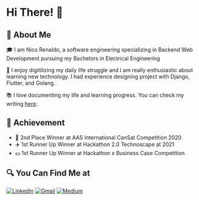 <!-- Greeting -->
# Hi There! 👋

## 🚀 About Me
🎓 I am Nico Renaldo, a software engineering specializing in Backend Web Development pursuing my Bachelors in Electrical Engineering

💪 I enjoy digitilizing my daily life struggle and I am really enthusiastic about learning new technology. I had experience designing project with Django, Flutter, and Golang. 

📚 I love documenting my life and learning progress. You can check my writing [here](https://nicorenaldo.com/).

## 🥇 Achievement
- 🚀 2nd Place Winner at AAS International CanSat Competition 2020
- ✈️ 1st Runner Up Winner at Hackathon 2.0 Technoscape at 2021 
- 💵 1st Runner Up Winner at Hackathon x Business Case Competition

<!-- ## 📃 Latest Projects   -->

<!-- BLOG-POST-LIST:START -->
<!-- To be added -->
<!-- BLOG-POST-LIST:END -->


## 🔍 You Can Find Me at

<p>
  <a href="https://www.linkedin.com/in/nicorenaldo" target="_blank"><img alt="LinkedIn" src="https://img.shields.io/badge/linkedin-%230077B5.svg?&style=for-the-badge&logo=linkedin&logoColor=white" /></a>
  <a href="mailto:nicorenald@gmail.com" target="_blank"><img alt="Gmail" src="https://img.shields.io/badge/gmail-D14836?&style=for-the-badge&logo=gmail&logoColor=white"/></a>
  <a href="http://nicorenaldo.com/" target="_blank"><img alt="Medium" src="https://img.shields.io/badge/personal%20website-FFFFFF?&style=for-the-badge" /></a>
</p>
